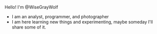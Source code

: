 Hello! I'm @WiseGrayWolf
- I am an analyst, programmer, and photographer
- I am here learning new things and experimenting, maybe someday I'll share some of it.

<!---
WiseGrayWolf/WiseGrayWolf is a ✨ special ✨ repository because its `README.md` (this file) appears on your GitHub profile.
You can click the Preview link to take a look at your changes.
--->

